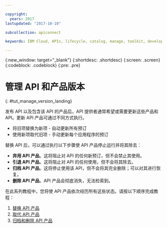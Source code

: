```yaml
---

copyright:
  years: 2017
lastupdated: "2017-10-10"

subcollection: apiconnect

keywords: IBM Cloud, APIs, lifecycle, catalog, manage, toolkit, develop, dev portal, tutorial

---
```



{:new_window: target="_blank"}
{:shortdesc: .shortdesc}
{:screen: .screen}
{:codeblock: .codeblock}
{:pre: .pre}

# 管理 API 和产品版本
{: #tut_manage_version_landing}

发布 API 以及包含该 API 的产品后，API 提供者通常希望或需要更新这些产品和 API。更新 API 产品可通过不同方式执行。  

- 将旧项替换为新项 - 自动更新所有预订
- 使用新项取代旧项 - 手动更新每个应用程序的预订

替换 API 后，可以通过执行以下步骤使 API 产品停止运行并将其除去：

- **弃用 API 产品**。这将阻止对 API 的任何新预订，但不会禁止其使用。
- **引退 API 产品**。这将阻止对 API 的任何使用，但不会将其除去。
- **归档 API 产品**。这将停止使用该 API，但不会将其完全删除；可以对其进行恢复。
- **删除 API 产品**。API 产品会彻底消失，无法检索到。

在此系列教程中，您将使 API 产品依次经历所有这些状态。请按以下顺序完成教程：

1. [替换 API 产品](/docs/services/apiconnect/tutorials?topic=apiconnect-tut_manage_replace)
2. [取代 API 产品](/docs/services/apiconnect/tutorials?topic=apiconnect-tut_manage_supercede)
3. [归档和删除 API 产品](/docs/services/apiconnect/tutorials?topic=apiconnect-tut_manage_remove)













